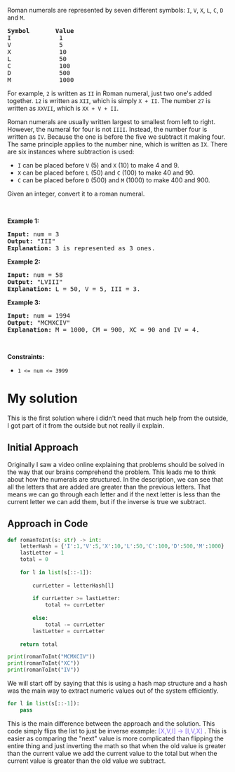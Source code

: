 <div class="_1l1MA" data-track-load="qd_description_content"><p>Roman numerals are represented by seven different symbols:&nbsp;<code>I</code>, <code>V</code>, <code>X</code>, <code>L</code>, <code>C</code>, <code>D</code> and <code>M</code>.</p>

<pre><strong>Symbol</strong>       <strong>Value</strong>
I             1
V             5
X             10
L             50
C             100
D             500
M             1000</pre>

<p>For example,&nbsp;<code>2</code> is written as <code>II</code>&nbsp;in Roman numeral, just two one's added together. <code>12</code> is written as&nbsp;<code>XII</code>, which is simply <code>X + II</code>. The number <code>27</code> is written as <code>XXVII</code>, which is <code>XX + V + II</code>.</p>

<p>Roman numerals are usually written largest to smallest from left to right. However, the numeral for four is not <code>IIII</code>. Instead, the number four is written as <code>IV</code>. Because the one is before the five we subtract it making four. The same principle applies to the number nine, which is written as <code>IX</code>. There are six instances where subtraction is used:</p>

<ul>
	<li><code>I</code> can be placed before <code>V</code> (5) and <code>X</code> (10) to make 4 and 9.&nbsp;</li>
	<li><code>X</code> can be placed before <code>L</code> (50) and <code>C</code> (100) to make 40 and 90.&nbsp;</li>
	<li><code>C</code> can be placed before <code>D</code> (500) and <code>M</code> (1000) to make 400 and 900.</li>
</ul>

<p>Given an integer, convert it to a roman numeral.</p>

<p>&nbsp;</p>
<p><strong class="example">Example 1:</strong></p>

<pre><strong>Input:</strong> num = 3
<strong>Output:</strong> "III"
<strong>Explanation:</strong> 3 is represented as 3 ones.
</pre>

<p><strong class="example">Example 2:</strong></p>

<pre><strong>Input:</strong> num = 58
<strong>Output:</strong> "LVIII"
<strong>Explanation:</strong> L = 50, V = 5, III = 3.
</pre>

<p><strong class="example">Example 3:</strong></p>

<pre><strong>Input:</strong> num = 1994
<strong>Output:</strong> "MCMXCIV"
<strong>Explanation:</strong> M = 1000, CM = 900, XC = 90 and IV = 4.
</pre>

<p>&nbsp;</p>
<p><strong>Constraints:</strong></p>

<ul>
	<li><code>1 &lt;= num &lt;= 3999</code></li>
</ul>
</div>

# My solution 
This is the first solution where i didn't need that much help from the outside, I got part of it from the outside but not really il explain.

## Initial Approach 
Originally I saw a video online explaining that problems should be solved in the way that our brains comprehend the problem. This leads me to think about how the numerals are structured. In the description, we can see that all the letters that are added are greater than the previous letters. That means we can go through each letter and if the next letter is less than the current letter we can add them, but if the inverse is true we subtract. 

## Approach in Code

``` python
def romanToInt(s: str) -> int:
    letterHash = {'I':1,'V':5,'X':10,'L':50,'C':100,'D':500,'M':1000}
    lastLetter = 1
    total = 0
    
    for l in list(s[::-1]):
        
        currLetter = letterHash[l]
        
        if currLetter >= lastLetter:
            total += currLetter
            
        else:
            total -= currLetter
        lastLetter = currLetter 
        
    return total

print(romanToInt("MCMXCIV"))
print(romanToInt("XC"))
print(romanToInt("IV"))
```
We will start off by saying that this is using a hash map structure and a hash was the main way to extract numeric values out of the system efficiently.

```python
for l in list(s[::-1]):
	pass
```
This is the main difference between the approach and the solution. This code simply flips the list to just be inverse example:  <span style ="color:#8b6bee"> [X,V,I] -> [I,V,X] </span>. This is easier as comparing the "next" value is more complicated than flipping the entire thing and just inverting the math so that when the old value is greater than the current value we add the current value to the total but when the current value is greater than the old value we subtract.

